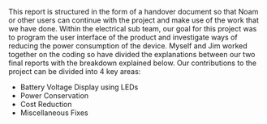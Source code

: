This report is structured in the form of a handover document so that Noam or other users can continue with the project and make use of the work that we have done. Within the electrical sub team, our goal for this project was to program the user interface of the product and investigate ways of reducing the power consumption of the device. Myself and Jim worked together on the coding so have divided the explanations between our two final reports with the breakdown explained below.  Our contributions to the project can be divided into 4 key areas:

- Battery Voltage Display using LEDs
- Power Conservation
- Cost Reduction
- Miscellaneous Fixes
